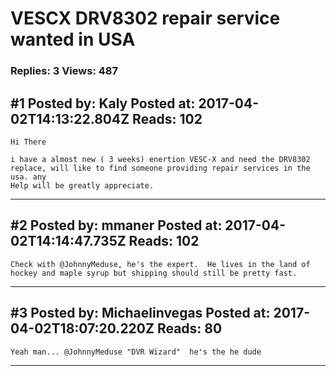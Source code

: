# VESCX DRV8302 repair service wanted in USA

### Replies: 3 Views: 487

## \#1 Posted by: Kaly Posted at: 2017-04-02T14:13:22.804Z Reads: 102

```
Hi There

i have a almost new ( 3 weeks) enertion VESC-X and need the DRV8302 replace, will like to find someone providing repair services in the usa. any 
Help will be greatly appreciate.
```

---
## \#2 Posted by: mmaner Posted at: 2017-04-02T14:14:47.735Z Reads: 102

```
Check with @JohnnyMeduse, he's the expert.  He lives in the land of hockey and maple syrup but shipping should still be pretty fast.
```

---
## \#3 Posted by: Michaelinvegas Posted at: 2017-04-02T18:07:20.220Z Reads: 80

```
Yeah man... @JohnnyMeduse "DVR Wizard"  he's the he dude
```

---
